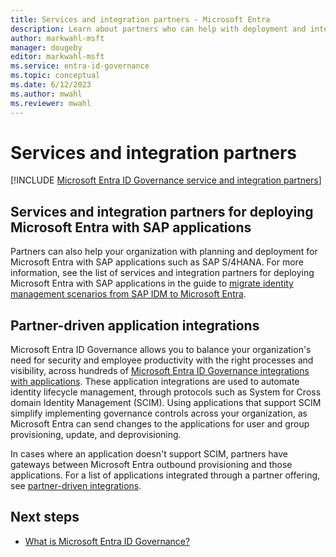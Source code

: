 ```yaml
---
title: Services and integration partners - Microsoft Entra
description: Learn about partners who can help with deployment and integration of identity management (IAM) and identity governance scenarios.
author: markwahl-msft
manager: dougeby
editor: markwahl-msft
ms.service: entra-id-governance
ms.topic: conceptual
ms.date: 6/12/2023
ms.author: mwahl
ms.reviewer: mwahl
---
```


# Services and integration partners

[!INCLUDE [Microsoft Entra ID Governance service and integration partners](../includes/services-and-integration-partners-governance.md)]

## Services and integration partners for deploying Microsoft Entra with SAP applications

Partners can also help your organization with planning and deployment for Microsoft Entra with SAP applications such as SAP S/4HANA. For more information, see the list of services and integration partners for deploying Microsoft Entra with SAP applications in the guide to [migrate identity management scenarios from SAP IDM to Microsoft Entra](~/identity/app-provisioning/migrate-from-sap-idm.md#services-and-integration-partners-for-deploying-microsoft-entra-with-sap-applications).

## Partner-driven application integrations

Microsoft Entra ID Governance allows you to balance your organization's need for security and employee productivity with the right processes and visibility, across hundreds of [Microsoft Entra ID Governance integrations with applications](apps.md). These application integrations are used to automate identity lifecycle management, through protocols such as System for Cross domain Identity Management (SCIM). Using applications that support SCIM simplify implementing governance controls across your organization, as Microsoft Entra can send changes to the applications for user and group provisioning, update, and deprovisioning.

In cases where an application doesn't support SCIM, partners have gateways between Microsoft Entra outbound provisioning and those applications. For a list of applications integrated through a partner offering, see [partner-driven integrations](~/identity/app-provisioning/partner-driven-integrations.md).


## Next steps

- [What is Microsoft Entra ID Governance?](identity-governance-overview.md)
